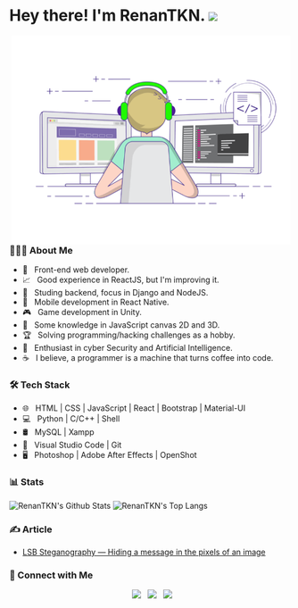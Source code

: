 <h1> Hey there! I'm RenanTKN. <img src="https://github.com/souvikguria98/souvikguria98/blob/master/Hi.gif" width="25"></h1>
<img align="right" alt="GIF" src="https://raw.githubusercontent.com/devSouvik/devSouvik/master/gif3.gif" width="500"/>

<h3> 👨🏻‍💻 About Me </h3>

- 💼 &nbsp; Front-end web developer.
- 📈 &nbsp; Good experience in ReactJS, but I'm improving it.
- 🔭 &nbsp; Studing backend, focus in Django and NodeJS.
- 📱 &nbsp; Mobile development in React Native.
- 🎮 &nbsp; Game development in Unity.
- 🎨 &nbsp; Some knowledge in JavaScript canvas 2D and 3D.
- 🏆 &nbsp; Solving programming/hacking challenges as a hobby.
- 🌱 &nbsp; Enthusiast in cyber Security and Artificial Intelligence.
- ☕ &nbsp; I believe, a programmer is a machine that turns coffee into code.

<h3>🛠 Tech Stack</h3>

- 🌐 &nbsp; HTML | CSS | JavaScript | React | Bootstrap | Material-UI
- 💻 &nbsp; Python | C/C++ | Shell
- 🛢 &nbsp; MySQL | Xampp
- 🔧 &nbsp; Visual Studio Code | Git
- 🖥 &nbsp; Photoshop | Adobe After Effects | OpenShot

<h3>📊 Stats</h3>

<img align="center" src="https://github-readme-stats.vercel.app/api?username=RenanTKN&include_all_commits=true&count_private=true&show_icons=true&line_height=20&title_color=7A7ADB&icon_color=2234AE&text_color=D3D3D3&bg_color=0,000000,130F40" alt="RenanTKN's Github Stats">

<img align="center" src="https://github-readme-stats.vercel.app/api/top-langs/?username=RenanTKN&layout=compact&text_color=daf7dc&bg_color=151515" alt="RenanTKN's Top Langs">

<h3>✍️ Article</h3>

- [LSB Steganography — Hiding a message in the pixels of an image](https://medium.com/@renanwds/lsb-steganography-hiding-a-message-in-the-pixels-of-an-image-4722a8567046)

<h3> 🤝 Connect with Me </h3>

<p align="center">
&nbsp; <a href="https://www.linkedin.com/in/renantkn/" target="_blank" rel="noopener noreferrer"><img src="https://upload.wikimedia.org/wikipedia/commons/thumb/c/ca/LinkedIn_logo_initials.png/480px-LinkedIn_logo_initials.png" width="50" /></a>
&nbsp; <a href="https://www.instagram.com/renantkn/" target="_blank" rel="noopener noreferrer"><img src="https://upload.wikimedia.org/wikipedia/commons/thumb/a/a5/Instagram_icon.png/1024px-Instagram_icon.png" width="50" /></a>
&nbsp; <a href="https://twitter.com/renantkn" target="_blank" rel="noopener noreferrer"><img src="https://img.favpng.com/6/9/8/wikipedia-logo-computer-icons-portable-network-graphics-vector-graphics-png-favpng-QPaA3LPdUAp2nRJfgW6SgDULD.jpg" width="50" /></a>
</p>

<!--
**RenanTKN/RenanTKN** is a ✨ _special_ ✨ repository because its `README.md` (this file) appears on your GitHub profile.

Here are some ideas to get you started:

- 🔭 I’m currently working on ...
- 🌱 I’m currently learning ...
- 👯 I’m looking to collaborate on ...
- 🤔 I’m looking for help with ...
- 💬 Ask me about ...
- 📫 How to reach me: ...
- 😄 Pronouns: ...
- ⚡ Fun fact: ...
-->
